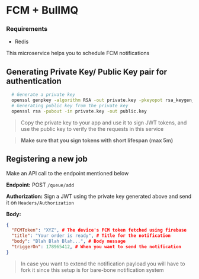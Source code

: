 # FCM + BullMQ

### Requirements
- Redis

This microservice helps you to schedule FCM notifications

## Generating Private Key/ Public Key pair for authentication

```bash
  # Generate a private key
  openssl genpkey -algorithm RSA -out private.key -pkeyopot rsa_keygen_bits:2048
  # Generating public key from the private key
  openssl rsa -pubout -in private.key -out public.key
```

> Copy the private key to your app and use it to sign JWT tokens, and use the public key to verify the the requests in this service

> **Make sure that you sign tokens with short lifespan (max 5m)**

## Registering a new job

Make an API call to the endpoint mentioned below

**Endpoint:** POST `/queue/add`

**Authorization:** Sign a JWT using the private key generated above and send it on `Headers/Authorization`

**Body:**

```json
{
  "FCMToken": "XYZ", # The device's FCM token fetched using firebase
  "title": "Your order is ready", # Title for the notification
  "body": "Blah Blah Blah...", # Body message
  "triggerOn": 178965412, # When you want to send the notification
}
```

> In case you want to extend the notification payload you will have to fork it since this setup is for bare-bone notification system
